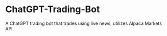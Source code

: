 # ChatGPT-Trading-Bot
A ChatGPT trading bot that trades using live news, utilizes Alpaca Markets API
